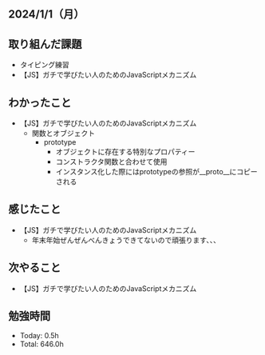 ## 2024/1/1（月）

## 取り組んだ課題

- タイピング練習
- 【JS】ガチで学びたい人のためのJavaScriptメカニズム

## わかったこと
- 【JS】ガチで学びたい人のためのJavaScriptメカニズム
  - 関数とオブジェクト
    - prototype
      - オブジェクトに存在する特別なプロパティー
      - コンストラクタ関数と合わせて使用
      - インスタンス化した際にはprototypeの参照が__proto__にコピーされる

## 感じたこと 
- 【JS】ガチで学びたい人のためのJavaScriptメカニズム
  - 年末年始ぜんぜんべんきょうできてないので頑張ります、、、

## 次やること
- 【JS】ガチで学びたい人のためのJavaScriptメカニズム

## 勉強時間

- Today: 0.5h
- Total: 646.0h
